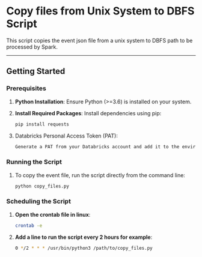 # Copy files from Unix System to DBFS Script

This script copies the event json file from a unix system to DBFS path to be processed by Spark.

---

## Getting Started

### Prerequisites
1. **Python Installation**: Ensure Python (>=3.6) is installed on your system.
2. **Install Required Packages**: Install dependencies using pip:
   
   ```bash
   pip install requests

3. Databricks Personal Access Token (PAT):

   ```bash
   Generate a PAT from your Databricks account and add it to the environment variables along with the databricks link. Go to User Settings > Access Tokens to create a new token.
   
### Running the Script
1. To copy the event file, run the script directly from the command line:

   ```bash
   python copy_files.py

### Scheduling the Script

1. **Open the crontab file in linux**:

   ```bash
   crontab -e

2. **Add a line to run the script every 2 hours for example**:

   ```bash
   0 */2 * * * /usr/bin/python3 /path/to/copy_files.py


